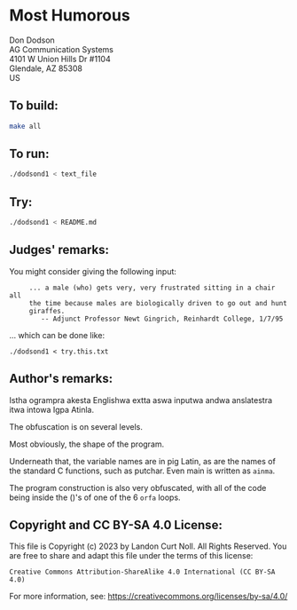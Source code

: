 # Most Humorous

Don Dodson  
AG Communication Systems  
4101 W Union Hills Dr #1104  
Glendale, AZ 85308   
US  

## To build:

```sh
make all
```

## To run:

```sh
./dodsond1 < text_file
```

## Try:

```sh
./dodsond1 < README.md
```

## Judges' remarks:

You might consider giving the following input:

```
	 ... a male (who) gets very, very frustrated sitting in a chair all
	 the time because males are biologically driven to go out and hunt
	 giraffes.
		-- Adjunct Professor Newt Gingrich, Reinhardt College, 1/7/95
```

... which can be done like:

	./dodsond1 < try.this.txt

## Author's remarks:

Istha ogrampra akesta Englishwa extta aswa inputwa andwa
anslatestra itwa intowa Igpa Atinla.

The obfuscation is on several levels.

Most obviously, the shape of the program.

Underneath that, the variable names are in pig Latin, as are the
names of the standard C functions, such as putchar.  Even main is
written as `ainma`.

The program construction is also very obfuscated, with all of the
code being inside the ()'s of one of the 6 `orfa` loops.

## Copyright and CC BY-SA 4.0 License:

This file is Copyright (c) 2023 by Landon Curt Noll.  All Rights Reserved.
You are free to share and adapt this file under the terms of this license:

    Creative Commons Attribution-ShareAlike 4.0 International (CC BY-SA 4.0)

For more information, see: https://creativecommons.org/licenses/by-sa/4.0/
